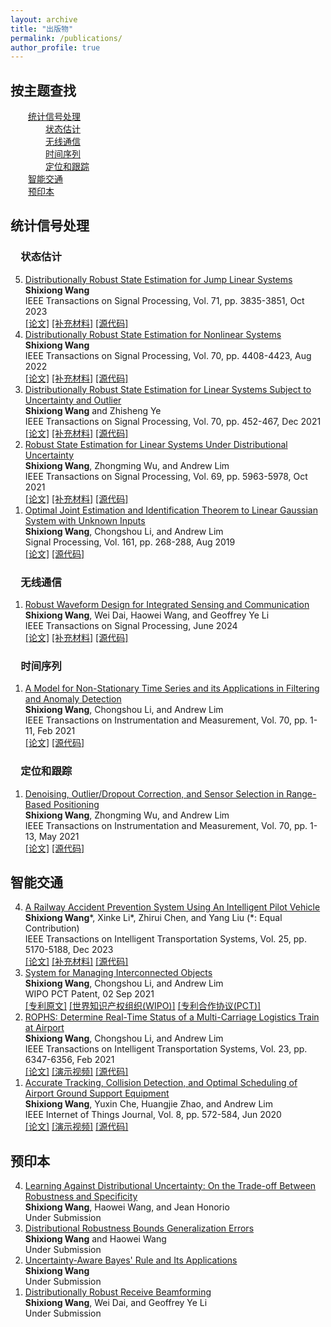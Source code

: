 ```yaml
---
layout: archive
title: "出版物"
permalink: /publications/
author_profile: true
---
```


<html>
<body>
<h2>按主题查找</h2>
    &emsp;&emsp;<a href="#ssp">统计信号处理</a><br>
    &emsp;&emsp;&emsp;&emsp;<a href="#se">状态估计</a><br>
    &emsp;&emsp;&emsp;&emsp;<a href="#wc">无线通信</a><br>
    &emsp;&emsp;&emsp;&emsp;<a href="#ts">时间序列</a><br>
    &emsp;&emsp;&emsp;&emsp;<a href="#pt">定位和跟踪</a><br>
    &emsp;&emsp;<a href="#it">智能交通</a><br>
    &emsp;&emsp;<a href="#pp">预印本</a>
<h2 id="ssp">统计信号处理</h2>
    <h3 id="se">&emsp;状态估计</h3>
        <ol reversed>		<!-- u: unordered, l: list-->
            <li>
                <a href="https://ieeexplore.ieee.org/document/10281374">Distributionally Robust State Estimation for Jump Linear Systems</a>
                <br>
                <b>Shixiong Wang</b>
                <br>
                IEEE Transactions on Signal Processing, Vol. 71, pp. 3835-3851, Oct 2023
                <br>
                <a href="../files/publications/2023/[Wang 2023 TSP] Distributionally Robust State Estimation - Jump.pdf">[论文]</a>
                <a href="../files/publications/2023/[Wang 2023 TSP] [Suppl] Distributionally Robust State Estimation - Jump.pdf">[补充材料]</a>
                <a href="https://github.com/Spratm-Asleaf/DRSE-Jump">[源代码]</a>
            </li> 
            <li>
                <a href="https://ieeexplore.ieee.org/document/9872130">Distributionally Robust State Estimation for Nonlinear Systems</a>
                <br>
                <b>Shixiong Wang</b>
                <br>
                IEEE Transactions on Signal Processing, Vol. 70, pp. 4408-4423, Aug 2022
                <br>
                <a href="../files/publications/2022/[Wang 2022 TSP] Distributionally Robust State Estimation - Nonlinear.pdf">[论文]</a>
                <a href="../files/publications/2022/[Wang 2022 TSP] [Suppl] Distributionally Robust State Estimation - Nonlinear.pdf">[补充材料]</a>
                <a href="https://github.com/Spratm-Asleaf/DRSE-Nonlinear">[源代码]</a>
            </li> 
            <li>
                <a href="https://ieeexplore.ieee.org/document/9656678">Distributionally Robust State Estimation for Linear Systems Subject to Uncertainty and Outlier</a>
                <br>
                <b>Shixiong Wang</b> and Zhisheng Ye
                <br>
                IEEE Transactions on Signal Processing, Vol. 70, pp. 452-467, Dec 2021
                <br>
                <a href="../files/publications/2022/[Wang 2022 TSP] Distributionally Robust State Estimation - Uncertianty and Outlier.pdf">[论文]</a>
                <a href="../files/publications/2022/[Wang 2022 TSP] [Suppl] Distributionally Robust State Estimation - Uncertianty and Outlier.pdf">[补充材料]</a>
                <a href="https://github.com/Spratm-Asleaf/DRSE-Outlier">[源代码]</a>
            </li> 
            <li>
                <a href="https://ieeexplore.ieee.org/document/9563203">Robust State Estimation for Linear Systems Under Distributional Uncertainty</a>
                <br>
                <b>Shixiong Wang</b>, Zhongming Wu, and Andrew Lim
                <br>
                IEEE Transactions on Signal Processing, Vol. 69, pp. 5963-5978, Oct 2021
                <br>
                <a href="../files/publications/2021/[Wang 2021 TSP] Distributionally Robust State Estimation - Uncertianty.pdf">[论文]</a>
                <a href="../files/publications/2021/[Wang 2021 TSP] [Suppl] Distributionally Robust State Estimation - Uncertianty.pdf">[补充材料]</a>
                <a href="https://github.com/Spratm-Asleaf/DRSE">[源代码]</a>
            </li> 
            <li>
                <a href="https://www.sciencedirect.com/science/article/abs/pii/S016516841930091X">Optimal Joint Estimation and Identification Theorem to Linear Gaussian System with Unknown Inputs</a>
                <br>
                <b>Shixiong Wang</b>, Chongshou Li, and Andrew Lim
                <br>
                Signal Processing, Vol. 161, pp. 268-288, Aug 2019
                <br>
                <a href="../files/publications/2019/[Wang 2019 SP] Joint Estimation and Identification.pdf">[论文]</a>
                <a href="https://github.com/Spratm-Asleaf/LJEI">[源代码]</a>
            </li> 
        </ol>
    <h3 id="wc">&emsp;无线通信</h3>
        <ol reversed>		<!-- u: unordered, l: list-->
            <li>
                <a href="https://ieeexplore.ieee.org/document/10549948">Robust Waveform Design for Integrated Sensing and Communication</a>
                <br>
                <b>Shixiong Wang</b>, Wei Dai, Haowei Wang, and Geoffrey Ye Li
                <br>
                IEEE Transactions on Signal Processing, June 2024
                <br>
                <a href="../files/publications/2024/[Wang 2024 TSP] Robust Waveform Design for ISAC.pdf">[论文]</a>
                <a href="../files/publications/2024/[Wang 2024 TSP] [Suppl] Robust Waveform Design for ISAC.pdf">[补充材料]</a>
                <a href="https://github.com/Spratm-Asleaf/Robust-Waveform">[源代码]</a>
            </li> 
        </ol>
    <h3 id="ts">&emsp;时间序列</h3>
        <ol reversed>		<!-- u: unordered, l: list-->
            <li>
                <a href="https://ieeexplore.ieee.org/document/9354187">A Model for Non-Stationary Time Series and its Applications in Filtering and Anomaly Detection</a>
                <br>
                <b>Shixiong Wang</b>, Chongshou Li, and Andrew Lim
                <br>
                IEEE Transactions on Instrumentation and Measurement, Vol. 70, pp. 1-11, Feb 2021
                <br>
                <a href="../files/publications/2021/[Wang 2021 TIM] Model for Nonstationary Time Series.pdf">[论文]</a>
                <a href="https://github.com/Spratm-Asleaf/TVLAP-KF">[源代码]</a>
            </li> 
        </ol>
    <h3 id="pt">&emsp;定位和跟踪</h3>
        <ol reversed>		<!-- u: unordered, l: list-->
            <li>
                <a href="https://ieeexplore.ieee.org/document/9427087">Denoising, Outlier/Dropout Correction, and Sensor Selection in Range-Based Positioning
</a>
                <br>
                <b>Shixiong Wang</b>, Zhongming Wu, and Andrew Lim
                <br>
                IEEE Transactions on Instrumentation and Measurement, Vol. 70, pp. 1-13, May 2021
                <br>
                <a href="../files/publications/2021/[Wang 2021 TIM] Range Based Positioning.pdf">[论文]</a>
                <a href="https://github.com/Spratm-Asleaf/Range-Correction">[源代码]</a>
            </li> 
        </ol>
<h2 id="it">智能交通</h2>
    <ol reversed>		<!-- u: unordered, l: list-->
        <li>
            <a href="https://ieeexplore.ieee.org/document/10337782">A Railway Accident Prevention System Using An Intelligent Pilot Vehicle</a>
            <br>
            <b>Shixiong Wang</b>*, Xinke Li*, Zhirui Chen, and Yang Liu (*: Equal Contribution)
            <br>
            IEEE Transactions on Intelligent Transportation Systems, Vol. 25, pp. 5170-5188, Dec 2023
            <br>
            <a href="../files/publications/2023/[Wang 2023 TITS] Railway Accident Prevention System - Pilot.pdf">[论文]</a>
            <a href="../files/publications/2023/[Wang 2023 TITS] [Suppl] Railway Accident Prevention System - Pilot.pdf">[补充材料]</a>
            <a href="https://github.com/Spratm-Asleaf/Pilot-Vehicle">[源代码]</a>
        </li> 
        <li>
            <a href="https://patentscope.wipo.int/search/en/detail.jsf?docId=WO2021173085">System for Managing Interconnected Objects</a>
            <br>
            <b>Shixiong Wang</b>, Chongshou Li, and Andrew Lim
            <br>
            WIPO PCT Patent, 02 Sep 2021
            <br>
            <a href="../files/publications/2021/[Wang 2021 PCT Patent] System for Managing Interconnected Objects.pdf">[专利原文]</a>
            <a href="https://www.wipo.int/portal/en/index.html">[世界知识产权组织(WIPO)]</a>
            <a href="https://www.wipo.int/pct/en/">[专利合作协议(PCT)]</a>
        </li> 
        <li>
            <a href="https://ieeexplore.ieee.org/document/9352528">ROPHS: Determine Real-Time Status of a Multi-Carriage Logistics Train at Airport</a>
            <br>
            <b>Shixiong Wang</b>, Chongshou Li, and Andrew Lim
            <br>
            IEEE Transactions on Intelligent Transportation Systems, Vol. 23, pp. 6347-6356, Feb 2021
            <br>
            <a href="../files/publications/2021/[Wang 2021 TITS] ROPHS - Determine Real Time Status.pdf">[论文]</a>
            <a href="https://www.bilibili.com/video/BV1Ru411c7mb/">[演示视频]</a>
            <a href="https://github.com/Spratm-Asleaf/GSE-Tracking">[源代码]</a>
        </li> 
        <li>
            <a href="https://ieeexplore.ieee.org/document/9125922">Accurate Tracking, Collision Detection, and Optimal Scheduling of Airport Ground Support Equipment</a>
            <br>
            <b>Shixiong Wang</b>, Yuxin Che, Huangjie Zhao, and Andrew Lim
            <br>
            IEEE Internet of Things Journal, Vol. 8, pp. 572-584, Jun 2020
            <br>
            <a href="../files/publications/2021/[Wang 2021 IOT] Accurate Tracking, Collision_Detection and Optimal_Scheduling.pdf">[论文]</a>
            <a href="https://www.bilibili.com/video/BV1bH4y1S72a/">[演示视频]</a>
            <a href="https://github.com/Spratm-Asleaf/GSE-Management">[源代码]</a>
        </li> 
    </ol>
<h2 id="pp">预印本</h2>
    <ol reversed>		<!-- u: unordered, l: list-->
        <li>
            <a href="https://arxiv.org/abs/2301.13565">Learning Against Distributional Uncertainty: On the Trade-off Between Robustness and Specificity</a>
            <br>
            <b>Shixiong Wang</b>, Haowei Wang, and Jean Honorio
            <br>
            Under Submission
            <!--Submitted on 26 Jan 2023-->
        </li> 
        <li>
            <a href="https://arxiv.org/abs/2212.09962">Distributional Robustness Bounds Generalization Errors</a>
            <br>
            <b>Shixiong Wang</b> and Haowei Wang
            <br>
            Under Submission
            <!--Submitted on 12 Jan 2023-->
        </li> 
        <li>
            <a href="https://arxiv.org/abs/2311.05532">Uncertainty-Aware Bayes' Rule and Its Applications</a>
            <br>
            <b>Shixiong Wang</b>
            <br>
            Under Submission
            <!--Submitted on 8 Nov 2023-->
        </li> 
        <li>
            <a href="https://arxiv.org/abs/2401.12345">Distributionally Robust Receive Beamforming</a>
            <br>
            <b>Shixiong Wang</b>, Wei Dai, and Geoffrey Ye Li
            <br>
            Under Submission
            <!--Submitted on 8 Nov 2023-->
        </li> 
    </ol>
</body>
</html>







